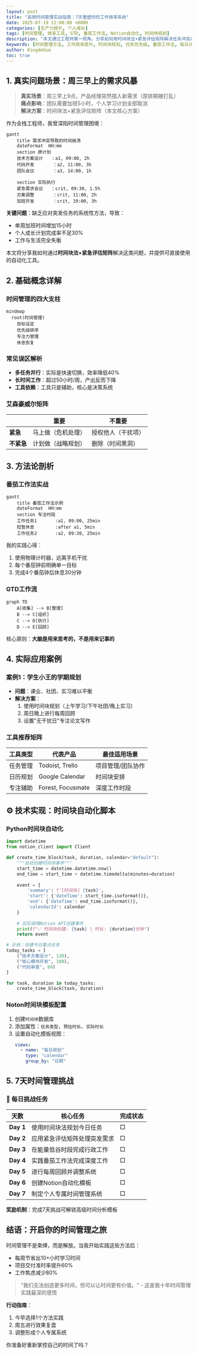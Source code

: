 ```yaml
---
layout: post
title: "高效时间管理实战指南：7天重塑你的工作效率系统"
date: 2025-07-19 12:00:00 +0800
categories: [生产力提升, 个人成长]
tags: [时间管理, 效率工具, GTD, 番茄工作法, Notion自动化, 时间块规划]
description: "本文通过工程师第一视角，分享如何用时间块法+紧急评估矩阵解决任务冲突问题。您将获得可立即执行的Python自动化脚本、Notion模板配置指南和7天挑战计划"
keywords: [时间管理方法, 工作效率提升, 时间块规划, 任务优先级, 番茄工作法, 每日计划]
author: KingdeGuo
toc: true
---
```


## 1. 真实问题场景：周三早上的需求风暴

> **真实场景**：周三早上9点，产品经理突然插入新需求（原排期被打乱）  
> **痛点影响**：团队需要加班5小时，个人学习计划全部取消  
> **解决方案**：时间块法+紧急评估矩阵（本文核心方案）

作为全栈工程师，我曾深陷时间管理困境：
```mermaid
gantt
    title 需求冲突导致的时间崩溃
    dateFormat  HH:mm
    section 原计划
    技术方案设计   ：a1, 09:00, 2h
    代码开发       ：a2, 11:00, 3h
    团队会议       ：a3, 14:00, 1h
    
    section 实际执行
    紧急需求会议   ：crit, 09:30, 1.5h
    方案调整       ：crit, 11:00, 2h
    加班开发       ：crit, 19:00, 3h
```

**关键问题**：缺乏应对突发任务的系统性方法，导致：
- 单周加班时间增加15小时
- 个人成长计划完成率不足30%
- 工作与生活完全失衡

本文将分享我如何通过**时间块法+紧急评估矩阵**解决这类问题，并提供可直接使用的自动化工具。

## 2. 基础概念详解

### 时间管理的四大支柱
```mermaid
mindmap
  root(时间管理)
    目标设定
    优先级排序
    专注力管理
    休息恢复
```

### 常见误区解析
- **多任务并行**：实际是快速切换，效率降低40%
- **长时间工作**：超过50小时/周，产出反而下降
- **工具依赖**：工具只是辅助，核心是决策系统

### 艾森豪威尔矩阵
|          | 重要               | 不重要             |
|----------|--------------------|--------------------|
| **紧急** | 马上做（危机处理） | 授权他人（干扰项） |
| **不紧急**| 计划做（战略规划） | 删除（时间黑洞）   |

## 3. 方法论剖析

### 番茄工作法实战
```mermaid
gantt
    title 番茄工作法示例
    dateFormat  HH:mm
    section 专注时段
    工作任务1       :a1, 09:00, 25min
    短暂休息        :after a1, 5min
    工作任务2       :a2, 09:30, 25min
```

我的实践心得：
1. 使用物理计时器，远离手机干扰
2. 每个番茄钟前明确单一目标
3. 完成4个番茄钟后休息30分钟

### GTD工作流
```mermaid
graph TD
    A[收集] --> B[整理]
    B --> C[组织]
    C --> D[执行]
    D --> E[回顾]
```

核心原则：**大脑是用来思考的，不是用来记事的**

## 4. 实际应用案例

### 案例1：学生小王的学期规划
- **问题**：课业、社团、实习难以平衡
- **解决方案**：
  1. 使用时间块规划（上午学习/下午社团/晚上实习）
  2. 周日晚上进行每周回顾
  3. 设置"无干扰日"专注论文写作

### 工具推荐矩阵
| 工具类型 | 代表产品          | 最佳适用场景       |
|----------|-------------------|--------------------|
| 任务管理 | Todoist, Trello   | 项目管理/团队协作  |
| 日历规划 | Google Calendar   | 时间块安排         |
| 专注辅助 | Forest, Focusmate | 深度工作时段       |

## ⚙️ 技术实现：时间块自动化脚本

### Python时间块自动化
```python
import datetime
from notion_client import Client

def create_time_block(task, duration, calendar="default"):
    """自动创建时间块事件"""
    start_time = datetime.datetime.now()
    end_time = start_time + datetime.timedelta(minutes=duration)
    
    event = {
        'summary': f'[时间块] {task}',
        'start': {'dateTime': start_time.isoformat()},
        'end': {'dateTime': end_time.isoformat()},
        'calendarId': calendar
    }
    
    # 实际调用Notion API创建事件
    print(f"✅ 时间块创建: {task} | 时长: {duration}分钟")
    return event

# 示例：创建今日重点任务
today_tasks = [
    ("技术方案设计", 120),
    ("核心模块开发", 180),
    ("代码审查", 60)
]

for task, duration in today_tasks:
    create_time_block(task, duration)
```

### Noton时间块模板配置
1. 创建`时间块`数据库
2. 添加属性：`任务类型`、`预估时长`、`实际时长`
3. 设置自动化模板视图：
   ```yaml
   views:
     - name: "每日规划"
       type: "calendar"
       group_by: "日期"
   ```

## 5. 7天时间管理挑战

### 🚀 每日挑战任务
| 天数 | 核心任务 | 完成状态 |
|------|----------|----------|
| **Day 1** | 使用时间块法规划今日任务 | □ |
| **Day 2** | 应用紧急评估矩阵处理突发需求 | □ |
| **Day 3** | 在能量低谷时段完成行政工作 | □ |
| **Day 4** | 实践番茄工作法完成深度工作 | □ |
| **Day 5** | 进行每周回顾并调整系统 | □ |
| **Day 6** | 创建Notion自动化模板 | □ |
| **Day 7** | 制定个人专属时间管理系统 | □ |

**奖励机制**：完成7天挑战可解锁高级时间分析模板

## 结语：开启你的时间管理之旅

时间管理不是束缚，而是解放。当我开始实践这些方法后：
- 每周节省出10+小时学习时间
- 项目交付准时率提升60%
- 工作焦虑减少80%

> "我们无法创造更多时间，但可以让时间更有价值。" - 这是我十年时间管理实践最深的感悟

**行动指南**：
1. 今早选择1个方法实践
2. 周五进行效果复盘
3. 调整形成个人专属系统

你准备好重新掌控自己的时间了吗？
